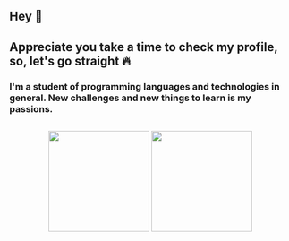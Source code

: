 ## Hey 👋
##  Appreciate you take a time to check my profile, so, let's go straight :fire:

### I'm a student of programming languages and technologies in general. New challenges and new things to learn is my passions.

##


<div align="center">
  <img height="180em" src="https://github-readme-stats.vercel.app/api?username=ErickBss&show_icons=true&theme=dark&include_all_commits=true&count_private=true"/>
  <img height="180em" src="https://github-readme-stats.vercel.app/api/top-langs/?username=ErickBss&layout=compact&langs_count=7&theme=dark"/>
</div>



